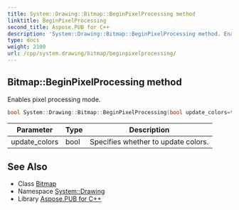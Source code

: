 ```yaml
---
title: System::Drawing::Bitmap::BeginPixelProcessing method
linktitle: BeginPixelProcessing
second_title: Aspose.PUB for C++
description: 'System::Drawing::Bitmap::BeginPixelProcessing method. Enables pixel processing mode in C++.'
type: docs
weight: 2100
url: /cpp/system.drawing/bitmap/beginpixelprocessing/
---
```

## Bitmap::BeginPixelProcessing method


Enables pixel processing mode.

```cpp
bool System::Drawing::Bitmap::BeginPixelProcessing(bool update_colors=true)
```


| Parameter | Type | Description |
| --- | --- | --- |
| update_colors | bool | Specifies whether to update colors. |

## See Also

* Class [Bitmap](../)
* Namespace [System::Drawing](../../)
* Library [Aspose.PUB for C++](../../../)
